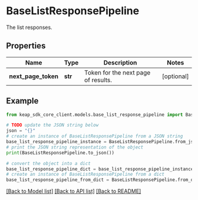 # BaseListResponsePipeline

The list responses.

## Properties

Name | Type | Description | Notes
------------ | ------------- | ------------- | -------------
**next_page_token** | **str** | Token for the next page of results. | [optional] 

## Example

```python
from keap_sdk_core_client.models.base_list_response_pipeline import BaseListResponsePipeline

# TODO update the JSON string below
json = "{}"
# create an instance of BaseListResponsePipeline from a JSON string
base_list_response_pipeline_instance = BaseListResponsePipeline.from_json(json)
# print the JSON string representation of the object
print(BaseListResponsePipeline.to_json())

# convert the object into a dict
base_list_response_pipeline_dict = base_list_response_pipeline_instance.to_dict()
# create an instance of BaseListResponsePipeline from a dict
base_list_response_pipeline_from_dict = BaseListResponsePipeline.from_dict(base_list_response_pipeline_dict)
```
[[Back to Model list]](../README.md#documentation-for-models) [[Back to API list]](../README.md#documentation-for-api-endpoints) [[Back to README]](../README.md)


